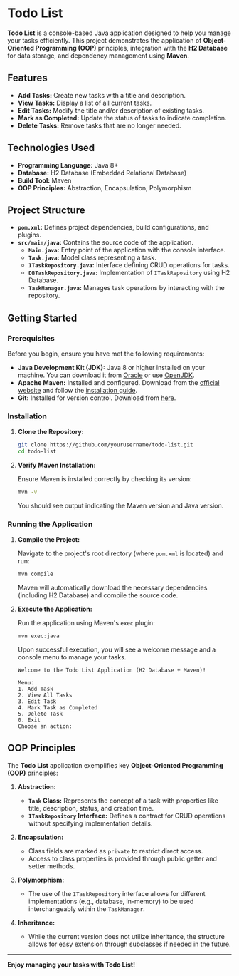 # Todo List

**Todo List** is a console-based Java application designed to help you manage your tasks efficiently. This project demonstrates the application of **Object-Oriented Programming (OOP)** principles, integration with the **H2 Database** for data storage, and dependency management using **Maven**.

## Features

- **Add Tasks:** Create new tasks with a title and description.
- **View Tasks:** Display a list of all current tasks.
- **Edit Tasks:** Modify the title and/or description of existing tasks.
- **Mark as Completed:** Update the status of tasks to indicate completion.
- **Delete Tasks:** Remove tasks that are no longer needed.

## Technologies Used

- **Programming Language:** Java 8+
- **Database:** H2 Database (Embedded Relational Database)
- **Build Tool:** Maven
- **OOP Principles:** Abstraction, Encapsulation, Polymorphism

## Project Structure


- **`pom.xml`:** Defines project dependencies, build configurations, and plugins.
- **`src/main/java`:** Contains the source code of the application.
    - **`Main.java`:** Entry point of the application with the console interface.
    - **`Task.java`:** Model class representing a task.
    - **`ITaskRepository.java`:** Interface defining CRUD operations for tasks.
    - **`DBTaskRepository.java`:** Implementation of `ITaskRepository` using H2 Database.
    - **`TaskManager.java`:** Manages task operations by interacting with the repository.

## Getting Started

### Prerequisites

Before you begin, ensure you have met the following requirements:

- **Java Development Kit (JDK):** Java 8 or higher installed on your machine. You can download it from [Oracle](https://www.oracle.com/java/technologies/javase-jdk8-downloads.html) or use [OpenJDK](https://openjdk.java.net/install/).
- **Apache Maven:** Installed and configured. Download from the [official website](https://maven.apache.org/download.cgi) and follow the [installation guide](https://maven.apache.org/install.html).
- **Git:** Installed for version control. Download from [here](https://git-scm.com/downloads).

### Installation

1. **Clone the Repository:**

    ```bash
    git clone https://github.com/yourusername/todo-list.git
    cd todo-list
    ```

2. **Verify Maven Installation:**

   Ensure Maven is installed correctly by checking its version:

    ```bash
    mvn -v
    ```

   You should see output indicating the Maven version and Java version.

### Running the Application

1. **Compile the Project:**

   Navigate to the project's root directory (where `pom.xml` is located) and run:

    ```bash
    mvn compile
    ```

   Maven will automatically download the necessary dependencies (including H2 Database) and compile the source code.

2. **Execute the Application:**

   Run the application using Maven's `exec` plugin:

    ```bash
    mvn exec:java
    ```

   Upon successful execution, you will see a welcome message and a console menu to manage your tasks.

    ```
    Welcome to the Todo List Application (H2 Database + Maven)!

    Menu:
    1. Add Task
    2. View All Tasks
    3. Edit Task
    4. Mark Task as Completed
    5. Delete Task
    0. Exit
    Choose an action:
    ```

## OOP Principles

The **Todo List** application exemplifies key **Object-Oriented Programming (OOP)** principles:

1. **Abstraction:**
    - **`Task` Class:** Represents the concept of a task with properties like title, description, status, and creation time.
    - **`ITaskRepository` Interface:** Defines a contract for CRUD operations without specifying implementation details.

2. **Encapsulation:**
    - Class fields are marked as `private` to restrict direct access.
    - Access to class properties is provided through public getter and setter methods.

3. **Polymorphism:**
    - The use of the `ITaskRepository` interface allows for different implementations (e.g., database, in-memory) to be used interchangeably within the `TaskManager`.

4. **Inheritance:**
    - While the current version does not utilize inheritance, the structure allows for easy extension through subclasses if needed in the future.


---

**Enjoy managing your tasks with Todo List!**
